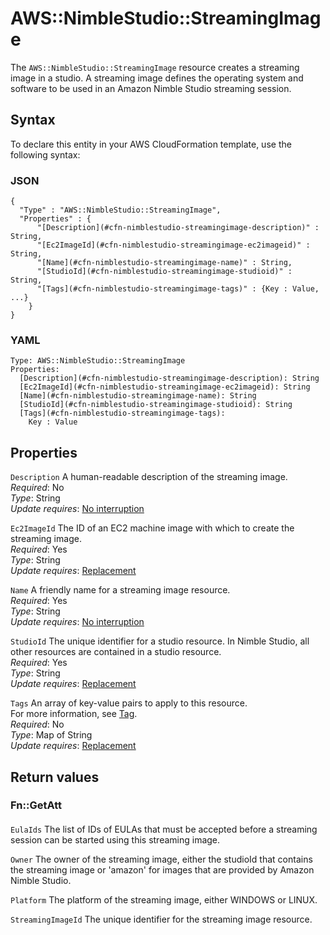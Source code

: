 # AWS::NimbleStudio::StreamingImage<a name="aws-resource-nimblestudio-streamingimage"></a>

The `AWS::NimbleStudio::StreamingImage` resource creates a streaming image in a studio\. A streaming image defines the operating system and software to be used in an Amazon Nimble Studio streaming session\.

## Syntax<a name="aws-resource-nimblestudio-streamingimage-syntax"></a>

To declare this entity in your AWS CloudFormation template, use the following syntax:

### JSON<a name="aws-resource-nimblestudio-streamingimage-syntax.json"></a>

```
{
  "Type" : "AWS::NimbleStudio::StreamingImage",
  "Properties" : {
      "[Description](#cfn-nimblestudio-streamingimage-description)" : String,
      "[Ec2ImageId](#cfn-nimblestudio-streamingimage-ec2imageid)" : String,
      "[Name](#cfn-nimblestudio-streamingimage-name)" : String,
      "[StudioId](#cfn-nimblestudio-streamingimage-studioid)" : String,
      "[Tags](#cfn-nimblestudio-streamingimage-tags)" : {Key : Value, ...}
    }
}
```

### YAML<a name="aws-resource-nimblestudio-streamingimage-syntax.yaml"></a>

```
Type: AWS::NimbleStudio::StreamingImage
Properties: 
  [Description](#cfn-nimblestudio-streamingimage-description): String
  [Ec2ImageId](#cfn-nimblestudio-streamingimage-ec2imageid): String
  [Name](#cfn-nimblestudio-streamingimage-name): String
  [StudioId](#cfn-nimblestudio-streamingimage-studioid): String
  [Tags](#cfn-nimblestudio-streamingimage-tags): 
    Key : Value
```

## Properties<a name="aws-resource-nimblestudio-streamingimage-properties"></a>

`Description`  <a name="cfn-nimblestudio-streamingimage-description"></a>
A human\-readable description of the streaming image\.  
*Required*: No  
*Type*: String  
*Update requires*: [No interruption](https://docs.aws.amazon.com/AWSCloudFormation/latest/UserGuide/using-cfn-updating-stacks-update-behaviors.html#update-no-interrupt)

`Ec2ImageId`  <a name="cfn-nimblestudio-streamingimage-ec2imageid"></a>
The ID of an EC2 machine image with which to create the streaming image\.  
*Required*: Yes  
*Type*: String  
*Update requires*: [Replacement](https://docs.aws.amazon.com/AWSCloudFormation/latest/UserGuide/using-cfn-updating-stacks-update-behaviors.html#update-replacement)

`Name`  <a name="cfn-nimblestudio-streamingimage-name"></a>
A friendly name for a streaming image resource\.  
*Required*: Yes  
*Type*: String  
*Update requires*: [No interruption](https://docs.aws.amazon.com/AWSCloudFormation/latest/UserGuide/using-cfn-updating-stacks-update-behaviors.html#update-no-interrupt)

`StudioId`  <a name="cfn-nimblestudio-streamingimage-studioid"></a>
The unique identifier for a studio resource\. In Nimble Studio, all other resources are contained in a studio resource\.  
*Required*: Yes  
*Type*: String  
*Update requires*: [Replacement](https://docs.aws.amazon.com/AWSCloudFormation/latest/UserGuide/using-cfn-updating-stacks-update-behaviors.html#update-replacement)

`Tags`  <a name="cfn-nimblestudio-streamingimage-tags"></a>
An array of key\-value pairs to apply to this resource\.  
For more information, see [Tag](https://docs.aws.amazon.com/AWSCloudFormation/latest/UserGuide/aws-properties-resource-tags.html)\.  
*Required*: No  
*Type*: Map of String  
*Update requires*: [Replacement](https://docs.aws.amazon.com/AWSCloudFormation/latest/UserGuide/using-cfn-updating-stacks-update-behaviors.html#update-replacement)

## Return values<a name="aws-resource-nimblestudio-streamingimage-return-values"></a>

### Fn::GetAtt<a name="aws-resource-nimblestudio-streamingimage-return-values-fn--getatt"></a>

#### <a name="aws-resource-nimblestudio-streamingimage-return-values-fn--getatt-fn--getatt"></a>

`EulaIds`  <a name="EulaIds-fn::getatt"></a>
The list of IDs of EULAs that must be accepted before a streaming session can be started using this streaming image\.

`Owner`  <a name="Owner-fn::getatt"></a>
The owner of the streaming image, either the studioId that contains the streaming image or 'amazon' for images that are provided by Amazon Nimble Studio\.

`Platform`  <a name="Platform-fn::getatt"></a>
The platform of the streaming image, either WINDOWS or LINUX\.

`StreamingImageId`  <a name="StreamingImageId-fn::getatt"></a>
The unique identifier for the streaming image resource\.